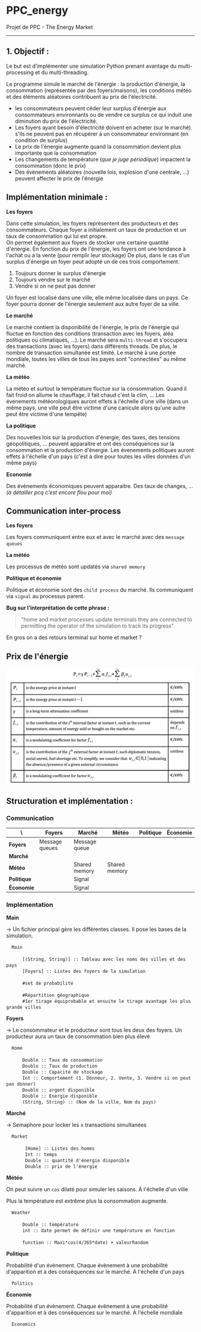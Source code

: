 # PPC_energy
Projet de PPC - The Energy Market

<hr>

## 1. Objectif :

Le but est d'implémenter une simulation Python prenant avantage du multi-processing et du multi-threading.

Le programme simule le marché de l'énergie : la production d'énergie, la consommation (représentée par des foyers/maisons), les conditions météo et des éléments aléatoires contribuent au prix de l'électricité.

 - les consommateurs peuvent céder leur surplus d'énergie aux consommateurs environnants ou de vendre ce surplus ce qui induit une diminution du prix de l'électricité.
 -  Les foyers ayant besoin d'électricité doivent en acheter (sur le marché) s'ils ne peuvent pas en récupérer à un consommateur environnant (en condition de surplus)
 - Le prix de l'énergie augmente quand la consommation devient plus importante que la consommation
 - Les changements de température (*que je juge périodique*) impactent la consommation (donc le prix)
 - Des évènements aléatoires (nouvelle lois, explosion d'une centrale, …) peuvent affecter le prix de l'énergie

 ## Implémentation minimale :

 **Les foyers**

  Dans cette simulation, les foyers représentent des producteurs et des consommateurs. Chaque foyer a initialement un taux de production et un taux de consommation qui lui est propre.  
  On permet également aux foyers de stocker une certaine quantité d'énergie. En fonction du prix de l'énergie, les foyers ont une tendance à l'achat ou a la vente (pour remplir leur stockage)
  De plus, dans le cas d'un surplus d'énergie un foyer peut adopté un de ces trois comportement.

  1. Toujours donner le surplus d'énergie
  2. Toujours vendre sur le marché
  3. Vendre si on ne peut pas donner

  Un foyer est localisé dans une ville, elle même localisée dans un pays. Ce foyer pourra donner de l'énergie seulement aux autre foyer de sa ville.

 **Le marché**

 Le marché contient la disponibilité de l'énergie, le prix de l'énergie qui fluctue en fonction des conditions (transaction avec les foyers, aléa politiques ou climatiques, …). Le marché sera ```multi-thread``` et s'occupera des transactions (avec les foyers) dans différents threads. De plus, le nombre de transaction simultanée est limité.
 Le marché à une portée mondiale, toutes les villes de tous les payes sont "connectées" au même marché.

 **La météo**

 La météo et surtout la température fluctue sur la consommation. Quand il fait froid on allume le chauffage, il fait chaud c'est la clim, …
 Les évenements météorologiques auront effets à l'échelle d'une ville (dans un même pays, une ville peut être victime d'une canicule alors qu'une autre peut être victime d'une tempête)

 **La politique**

 Des nouvelles lois sur la production d'énergie, des taxes, des tensions géopolitiques, … peuvent apparaitre et ont des conséquences sur la consommation et la production d'énergie.
 Les évenements politiques auront effets à l'échelle d'un pays (c'est à dire pour toutes les villes données d'un même pays)

 **Economie**

 Des évènements économiques peuvent apparaitre. Des taux de changes, …
 *(à détailler pcq c'est encore flou pour moi)*

 ## Communication inter-process

 **Les foyers**

 Les foyers communiquent entre eux et avec le marché avec des ```message queues```

 **La météo**

 Les processus de météo sont updatés via ```shared memory```

 **Politique et économie**

 Politique et économie sont des ```child process``` du marché. Ils communiquent via ```signal``` au processus parent.


 **Bug sur l'interprétation de cette phrase :**

 >"home and market processes update terminals they are connected to permitting the operator of the simulation to track its progress"

 En gros on a des retours terminal sur home et market ?

 ## Prix de l'énergie

 <img alt="Calcul du prix de l'energie" src="/img/calcul_price.png">

 ## Structuration et implémentation :

 ### Communication

| \         | Foyers | Marché | Météo | Politique | Économie |
| -         | ------ | ------ | ----- | --------- |  ------- |
| **Foyers**    | Message queues     | Message queue        |       |           |          |
| **Marché**    |        |        |       |           |          |
| **Météo**   |        | Shared memory       |  Shared memory     |           |          |
| **Politique** |        |   Signal     |       |           |          |
| **Économie**  |        |    Signal    |       |           |          |


### Implémentation

**Main**

-> Un fichier principal gère les différentes classes. Il pose les bases de la simulation.

      Main

          [(String, String)] :: Tableau avec les noms des villes et des pays
          [Foyers] :: Listes des foyers de la simulation

          #set de probabilité

          #Répartition géographique
          #1er tirage équiprobable et ensuite le tirage avantage les plus grande villes



**Foyers**

-> Le consommateur et le producteur sont tous les deux des foyers. Un producteur aura un taux de consommation bien plus élevé

      Home

          Double :: Taux de consommation
          Double :: Taux de production
          Double :: Capacité de stockage
          Int :: Comportement (1. Donneur, 2. Vente, 3. Vendre si on peut pas donner)
          Double :: argent disponible
          Double :: Energie disponible
          (String, String) :: (Nom de la ville, Nom du pays)

**Marché**

-> Semaphore pour locker les x transactions simultanées

      Market

           [Home] :: Listes des homes
           Int :: temps
           Double :: quantité d'énergie disponible
           Double :: prix de l'énergie


**Météo**

   On peut suivre un `cos` dilaté pour simuler les saisons. À l'échelle d'un ville

   Plus la température est extrême plus la consommation augmente.

      Weather

          Double :: température
          int :: date permet de définir une température en fonction

          function :: Maxi*cos(4/365*date) + valeurRandom


**Politique**

  Probabilité d'un évènement. Chaque évènement à une probabilité d'apparition et à des conséquences sur le marché. À l'échelle d'un pays

      Politics



**Économie**

   Probabilité d'un évènement. Chaque évènement à une probabilité d'apparition et à des conséquences sur le marché. À l'échelle mondiale

      Economics
